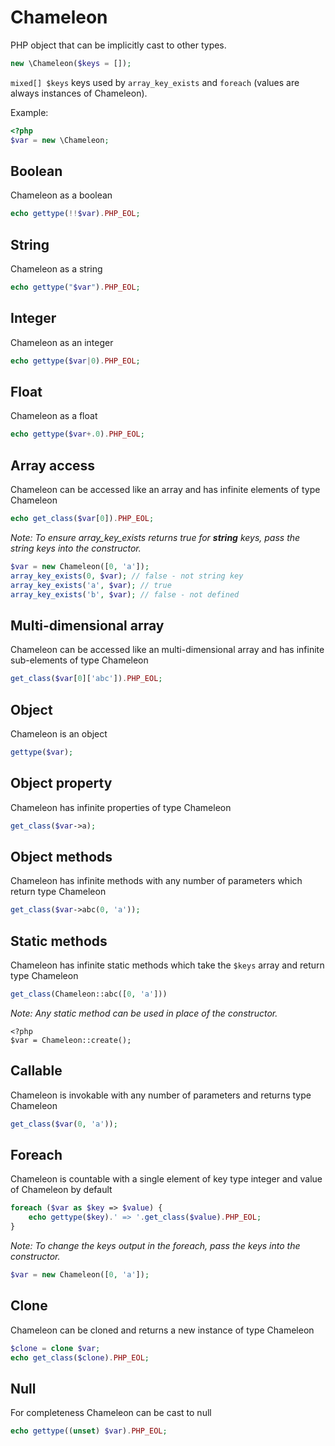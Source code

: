 # Chameleon

PHP object that can be implicitly cast to other types.

``` php
new \Chameleon($keys = []);
```

`mixed[] $keys` keys used by `array_key_exists` and `foreach` (values are always instances of Chameleon).

Example:

```php
<?php
$var = new \Chameleon;
```

## Boolean
Chameleon as a boolean

``` php
echo gettype(!!$var).PHP_EOL;
```

## String
Chameleon as a string

``` php
echo gettype("$var").PHP_EOL;
```

## Integer
Chameleon as an integer

``` php
echo gettype($var|0).PHP_EOL;
```

## Float
Chameleon as a float

``` php
echo gettype($var+.0).PHP_EOL;
```

## Array access
Chameleon can be accessed like an array and has infinite elements of type Chameleon

``` php
echo get_class($var[0]).PHP_EOL;
```

_Note: To ensure array_key_exists returns true for **string** keys, pass the string keys into the constructor._

``` php
$var = new Chameleon([0, 'a']);
array_key_exists(0, $var); // false - not string key
array_key_exists('a', $var); // true
array_key_exists('b', $var); // false - not defined
```

## Multi-dimensional array
Chameleon can be accessed like an multi-dimensional array and has infinite sub-elements of type Chameleon

```php
get_class($var[0]['abc']).PHP_EOL;
```

## Object
Chameleon is an object

```php
gettype($var);
```

## Object property
Chameleon has infinite properties of type Chameleon

```php
get_class($var->a);
```

## Object methods
Chameleon has infinite methods with any number of parameters which return type Chameleon

```php
get_class($var->abc(0, 'a'));
```

## Static methods
Chameleon has infinite static methods which take the `$keys` array and return type Chameleon

``` php
get_class(Chameleon::abc([0, 'a']))
```

_Note: Any static method can be used in place of the constructor._

```
<?php
$var = Chameleon::create();
```

## Callable
Chameleon is invokable with any number of parameters and returns type Chameleon

```php
get_class($var(0, 'a'));
```

## Foreach
Chameleon is countable with a single element of key type integer and value of Chameleon by default

```php
foreach ($var as $key => $value) {
    echo gettype($key).' => '.get_class($value).PHP_EOL;
}
```

_Note: To change the keys output in the foreach, pass the keys into the constructor._

``` php
$var = new Chameleon([0, 'a']);
```

## Clone
Chameleon can be cloned and returns a new instance of type Chameleon

``` php
$clone = clone $var;
echo get_class($clone).PHP_EOL;
```

## Null
For completeness Chameleon can be cast to null

``` php
echo gettype((unset) $var).PHP_EOL;
